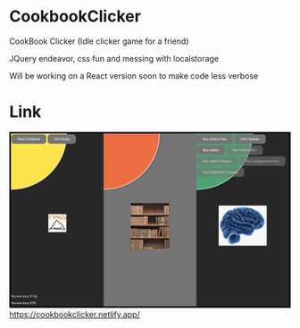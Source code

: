 # CookbookClicker
CookBook Clicker (Idle clicker game for a friend)

JQuery endeavor, css fun and messing with localstorage

Will be working on a React version soon to make code less verbose

# Link
![alt text](src/images/game.png "Title")
https://cookbookclicker.netlify.app/
